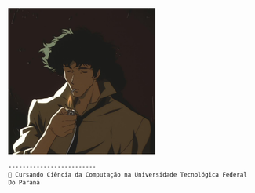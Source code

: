 
<img align="rigth" src="https://github.com/ThisIsRenan/ThisIsRenan/blob/main/image/spike.jpg" alt="Spike Spiegel de cowboy" width="300" /> 

```
-------------------------
🏫 Cursando Ciência da Computação na Universidade Tecnológica Federal Do Paraná

```
 

